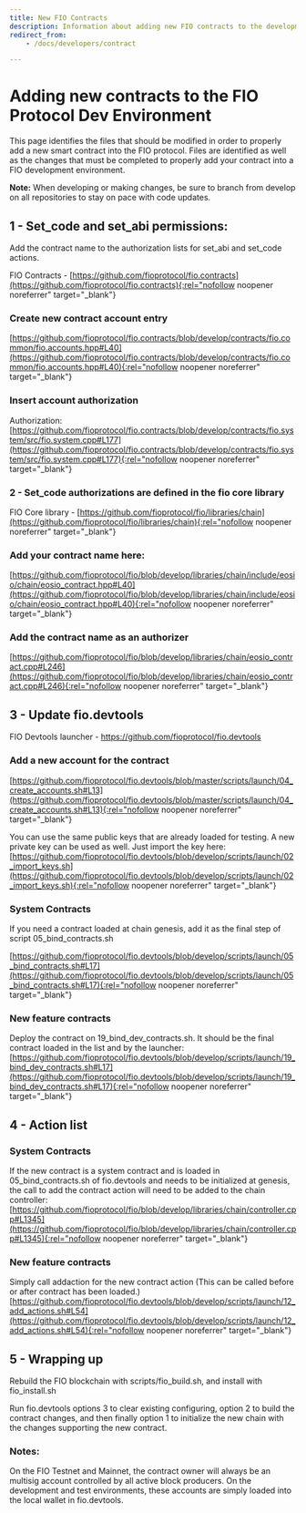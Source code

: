 ```yaml
---
title: New FIO Contracts
description: Information about adding new FIO contracts to the development environment
redirect_from:
    - /docs/developers/contract

---
```


# Adding new contracts to the FIO Protocol Dev Environment
This page identifies the files that should be modified in order to properly add a new smart contract into the FIO protocol. Files are identified as well as the changes that must be completed to properly add your contract into a FIO development environment.

**Note:** When developing or making changes, be sure to branch from develop on all repositories to stay on pace with code updates.

## 1 - Set_code and set_abi permissions:

Add the contract name to the authorization lists for set_abi and set_code actions.

FIO Contracts - [https://github.com/fioprotocol/fio.contracts](https://github.com/fioprotocol/fio.contracts){:rel="nofollow noopener noreferrer" target="_blank"}    

### Create new contract account entry

[https://github.com/fioprotocol/fio.contracts/blob/develop/contracts/fio.common/fio.accounts.hpp#L40](https://github.com/fioprotocol/fio.contracts/blob/develop/contracts/fio.common/fio.accounts.hpp#L40){:rel="nofollow noopener noreferrer" target="_blank"} 

 
### Insert account authorization

Authorization: [https://github.com/fioprotocol/fio.contracts/blob/develop/contracts/fio.system/src/fio.system.cpp#L177](https://github.com/fioprotocol/fio.contracts/blob/develop/contracts/fio.system/src/fio.system.cpp#L177){:rel="nofollow noopener noreferrer" target="_blank"} 


### 2 - Set_code authorizations are defined in the fio core library

FIO Core library - [https://github.com/fioprotocol/fio/libraries/chain](https://github.com/fioprotocol/fio/libraries/chain){:rel="nofollow noopener noreferrer" target="_blank"} 

### Add your contract name here:
[https://github.com/fioprotocol/fio/blob/develop/libraries/chain/include/eosio/chain/eosio_contract.hpp#L40](https://github.com/fioprotocol/fio/blob/develop/libraries/chain/include/eosio/chain/eosio_contract.hpp#L40){:rel="nofollow noopener noreferrer" target="_blank"} 


### Add the contract name as an authorizer 

[https://github.com/fioprotocol/fio/blob/develop/libraries/chain/eosio_contract.cpp#L246](https://github.com/fioprotocol/fio/blob/develop/libraries/chain/eosio_contract.cpp#L246){:rel="nofollow noopener noreferrer" target="_blank"} 

## 3 - Update fio.devtools

FIO Devtools launcher - https://github.com/fioprotocol/fio.devtools

### Add a new account for the contract

[https://github.com/fioprotocol/fio.devtools/blob/master/scripts/launch/04_create_accounts.sh#L13](https://github.com/fioprotocol/fio.devtools/blob/master/scripts/launch/04_create_accounts.sh#L13){:rel="nofollow noopener noreferrer" target="_blank"} 

You can use the same public keys that are already loaded for testing. A new private key can be used as well. Just import the key here:
[https://github.com/fioprotocol/fio.devtools/blob/develop/scripts/launch/02_import_keys.sh](https://github.com/fioprotocol/fio.devtools/blob/develop/scripts/launch/02_import_keys.sh){:rel="nofollow noopener noreferrer" target="_blank"} 

### System Contracts

If you need a contract loaded at chain genesis, add it as the final step of script 05_bind_contracts.sh

[https://github.com/fioprotocol/fio.devtools/blob/develop/scripts/launch/05_bind_contracts.sh#L17](https://github.com/fioprotocol/fio.devtools/blob/develop/scripts/launch/05_bind_contracts.sh#L17){:rel="nofollow noopener noreferrer" target="_blank"} 

### New feature contracts

Deploy the contract on 19_bind_dev_contracts.sh. It should be the final contract loaded in the list and by the launcher:
[https://github.com/fioprotocol/fio.devtools/blob/develop/scripts/launch/19_bind_dev_contracts.sh#L17](https://github.com/fioprotocol/fio.devtools/blob/develop/scripts/launch/19_bind_dev_contracts.sh#L17){:rel="nofollow noopener noreferrer" target="_blank"} 

## 4 - Action list 

### System Contracts

If the new contract is a system contract and is loaded in 05_bind_contracts.sh of fio.devtools and needs to be initialized at genesis, the call to add the contract action will need to be added to the chain controller:
[https://github.com/fioprotocol/fio/blob/develop/libraries/chain/controller.cpp#L1345](https://github.com/fioprotocol/fio/blob/develop/libraries/chain/controller.cpp#L1345){:rel="nofollow noopener noreferrer" target="_blank"} 

### New feature contracts

Simply call addaction for the new contract action (This can be called before or after contract has been loaded.)
[https://github.com/fioprotocol/fio.devtools/blob/develop/scripts/launch/12_add_actions.sh#L54](https://github.com/fioprotocol/fio.devtools/blob/develop/scripts/launch/12_add_actions.sh#L54){:rel="nofollow noopener noreferrer" target="_blank"} 


## 5 - Wrapping up

Rebuild the FIO blockchain with scripts/fio_build.sh, and install with fio_install.sh

Run fio.devtools options 3 to clear existing configuring, option 2 to build the contract changes, and then finally option 1 to initialize the new chain with the changes supporting the new contract.


### **Notes:**

On the FIO Testnet and Mainnet, the contract owner will always be an multisig account controlled by all active block producers. On the development and test environments, these accounts are simply loaded into the local wallet in fio.devtools.



